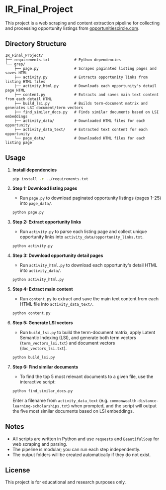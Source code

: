 # IR_Final_Project

This project is a web scraping and content extraction pipeline for collecting and processing opportunity listings from [opportunitiescircle.com](https://www.opportunitiescircle.com/).

## Directory Structure

```
IR_Final_Project/
├── requirements.txt           # Python dependencies
└── grep/
    ├── page.py                # Scrapes paginated listing pages and saves HTML
    ├── activity.py            # Extracts opportunity links from listing HTML files
    ├── activity_html.py       # Downloads each opportunity's detail page HTML
    ├── content.py             # Extracts and saves main text content from each detail HTML
    ├── build_lsi.py           # Builds term-document matrix and generates LSI document/term vectors
    ├── find_similar_docs.py   # Finds similar documents based on LSI embeddings
    ├── activity_data/         # Downloaded HTML files for each opportunity
    ├── activity_data_text/    # Extracted text content for each opportunity
    └── page_data/             # Downloaded HTML files for each listing page
```

## Usage

1. **Install dependencies**
   ```bash
   pip install -r ../requirements.txt
   ```

2. **Step 1: Download listing pages**
   - Run `page.py` to download paginated opportunity listings (pages 1–25) into `page_data/`.
   ```bash
   python page.py
   ```

3. **Step 2: Extract opportunity links**
   - Run `activity.py` to parse each listing page and collect unique opportunity links into `activity_data/opportunity_links.txt`.
   ```bash
   python activity.py
   ```

4. **Step 3: Download opportunity detail pages**
   - Run `activity_html.py` to download each opportunity's detail HTML into `activity_data/`.
   ```bash
   python activity_html.py
   ```

5. **Step 4: Extract main content**
   - Run `content.py` to extract and save the main text content from each HTML file into `activity_data_text/`.
   ```bash
   python content.py
   ```

6. **Step 5: Generate LSI vectors**
   - Run `build_lsi.py` to build the term-document matrix, apply Latent Semantic Indexing (LSI), and generate both term vectors (`term_vectors_lsi.txt`) and document vectors (`doc_vectors_lsi.txt`).
   ```bash
   python build_lsi.py
   ```

7. **Step 6: Find similar documents**
   - To find the top 5 most relevant documents to a given file, use the interactive script:
   ```bash
   python find_similar_docs.py
   ```
   Enter a filename from `activity_data_text` (e.g. `commonwealth-distance-learning-scholarships.txt`) when prompted, and the script will output the five most similar documents based on LSI embeddings.

## Notes
- All scripts are written in Python and use `requests` and `BeautifulSoup` for web scraping and parsing.
- The pipeline is modular; you can run each step independently.
- The output folders will be created automatically if they do not exist.

## License
This project is for educational and research purposes only.
